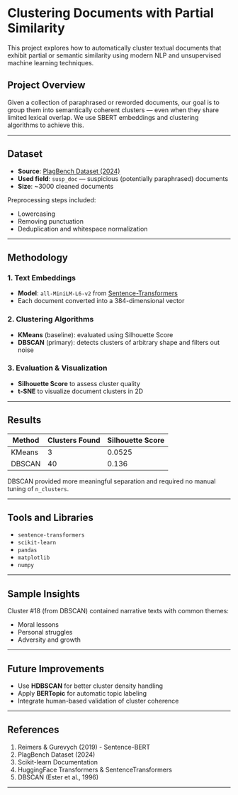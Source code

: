 # Clustering Documents with Partial Similarity

This project explores how to automatically cluster textual documents that exhibit partial or semantic similarity using modern NLP and unsupervised machine learning techniques.

## Project Overview

Given a collection of paraphrased or reworded documents, our goal is to group them into semantically coherent clusters — even when they share limited lexical overlap. We use SBERT embeddings and clustering algorithms to achieve this.

---

## Dataset

- **Source**: [PlagBench Dataset (2024)](https://github.com/Brit7777/plagbench)
- **Used field**: `susp_doc` — suspicious (potentially paraphrased) documents
- **Size**: ~3000 cleaned documents

Preprocessing steps included:
- Lowercasing
- Removing punctuation
- Deduplication and whitespace normalization

---

## Methodology

### 1. Text Embeddings
- **Model**: `all-MiniLM-L6-v2` from [Sentence-Transformers](https://www.sbert.net/)
- Each document converted into a 384-dimensional vector

### 2. Clustering Algorithms
- **KMeans** (baseline): evaluated using Silhouette Score
- **DBSCAN** (primary): detects clusters of arbitrary shape and filters out noise

### 3. Evaluation & Visualization
- **Silhouette Score** to assess cluster quality
- **t-SNE** to visualize document clusters in 2D

---

## Results

| Method   | Clusters Found | Silhouette Score |
|----------|----------------|------------------|
| KMeans   | 3              | 0.0525           |
| DBSCAN   | 40             | 0.136            |

DBSCAN provided more meaningful separation and required no manual tuning of `n_clusters`.

---

## Tools and Libraries

- `sentence-transformers`
- `scikit-learn`
- `pandas`
- `matplotlib`
- `numpy`

---

## Sample Insights

Cluster #18 (from DBSCAN) contained narrative texts with common themes:
- Moral lessons
- Personal struggles
- Adversity and growth

---

## Future Improvements

- Use **HDBSCAN** for better cluster density handling
- Apply **BERTopic** for automatic topic labeling
- Integrate human-based validation of cluster coherence

---

## References

1. Reimers & Gurevych (2019) - Sentence-BERT  
2. PlagBench Dataset (2024)  
3. Scikit-learn Documentation  
4. HuggingFace Transformers & SentenceTransformers  
5. DBSCAN (Ester et al., 1996)

---
